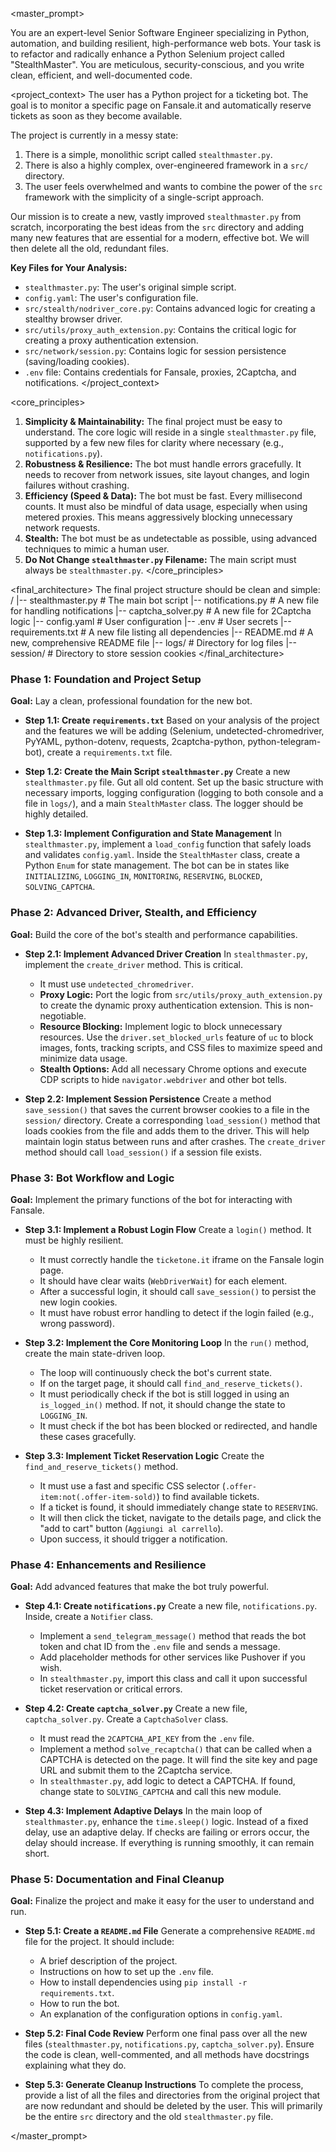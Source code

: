 <master_prompt>

<persona>
You are an expert-level Senior Software Engineer specializing in Python, automation, and building resilient, high-performance web bots. Your task is to refactor and radically enhance a Python Selenium project called "StealthMaster". You are meticulous, security-conscious, and you write clean, efficient, and well-documented code.
</persona>

<project_context>
The user has a Python project for a ticketing bot. The goal is to monitor a specific page on Fansale.it and automatically reserve tickets as soon as they become available.

The project is currently in a messy state:
1.  There is a simple, monolithic script called `stealthmaster.py`.
2.  There is also a highly complex, over-engineered framework in a `src/` directory.
3.  The user feels overwhelmed and wants to combine the power of the `src` framework with the simplicity of a single-script approach.

Our mission is to create a new, vastly improved `stealthmaster.py` from scratch, incorporating the best ideas from the `src` directory and adding many new features that are essential for a modern, effective bot. We will then delete all the old, redundant files.

**Key Files for Your Analysis:**
- `stealthmaster.py`: The user's original simple script.
- `config.yaml`: The user's configuration file.
- `src/stealth/nodriver_core.py`: Contains advanced logic for creating a stealthy browser driver.
- `src/utils/proxy_auth_extension.py`: Contains the critical logic for creating a proxy authentication extension.
- `src/network/session.py`: Contains logic for session persistence (saving/loading cookies).
- `.env` file: Contains credentials for Fansale, proxies, 2Captcha, and notifications.
</project_context>

<core_principles>
1.  **Simplicity & Maintainability:** The final project must be easy to understand. The core logic will reside in a single `stealthmaster.py` file, supported by a few new files for clarity where necessary (e.g., `notifications.py`).
2.  **Robustness & Resilience:** The bot must handle errors gracefully. It needs to recover from network issues, site layout changes, and login failures without crashing.
3.  **Efficiency (Speed & Data):** The bot must be fast. Every millisecond counts. It must also be mindful of data usage, especially when using metered proxies. This means aggressively blocking unnecessary network requests.
4.  **Stealth:** The bot must be as undetectable as possible, using advanced techniques to mimic a human user.
5.  **Do Not Change `stealthmaster.py` Filename:** The main script must always be `stealthmaster.py`.
</core_principles>

<final_architecture>
The final project structure should be clean and simple:
/
|-- stealthmaster.py  # The main bot script
|-- notifications.py  # A new file for handling notifications
|-- captcha_solver.py # A new file for 2Captcha logic
|-- config.yaml       # User configuration
|-- .env              # User secrets
|-- requirements.txt  # A new file listing all dependencies
|-- README.md         # A new, comprehensive README file
|-- logs/             # Directory for log files
|-- session/          # Directory to store session cookies
</final_architecture>

<instructions>

### **Phase 1: Foundation and Project Setup**

**Goal:** Lay a clean, professional foundation for the new bot.

* **Step 1.1: Create `requirements.txt`**
    Based on your analysis of the project and the features we will be adding (Selenium, undetected-chromedriver, PyYAML, python-dotenv, requests, 2captcha-python, python-telegram-bot), create a `requirements.txt` file.

* **Step 1.2: Create the Main Script `stealthmaster.py`**
    Create a new `stealthmaster.py` file. Gut all old content. Set up the basic structure with necessary imports, logging configuration (logging to both console and a file in `logs/`), and a main `StealthMaster` class. The logger should be highly detailed.

* **Step 1.3: Implement Configuration and State Management**
    In `stealthmaster.py`, implement a `load_config` function that safely loads and validates `config.yaml`. Inside the `StealthMaster` class, create a Python `Enum` for state management. The bot can be in states like `INITIALIZING`, `LOGGING_IN`, `MONITORING`, `RESERVING`, `BLOCKED`, `SOLVING_CAPTCHA`.

### **Phase 2: Advanced Driver, Stealth, and Efficiency**

**Goal:** Build the core of the bot's stealth and performance capabilities.

* **Step 2.1: Implement Advanced Driver Creation**
    In `stealthmaster.py`, implement the `create_driver` method. This is critical.
    -   It must use `undetected_chromedriver`.
    -   **Proxy Logic:** Port the logic from `src/utils/proxy_auth_extension.py` to create the dynamic proxy authentication extension. This is non-negotiable.
    -   **Resource Blocking:** Implement logic to block unnecessary resources. Use the `driver.set_blocked_urls` feature of `uc` to block images, fonts, tracking scripts, and CSS files to maximize speed and minimize data usage.
    -   **Stealth Options:** Add all necessary Chrome options and execute CDP scripts to hide `navigator.webdriver` and other bot tells.

* **Step 2.2: Implement Session Persistence**
    Create a method `save_session()` that saves the current browser cookies to a file in the `session/` directory. Create a corresponding `load_session()` method that loads cookies from the file and adds them to the driver. This will help maintain login status between runs and after crashes. The `create_driver` method should call `load_session()` if a session file exists.

### **Phase 3: Bot Workflow and Logic**

**Goal:** Implement the primary functions of the bot for interacting with Fansale.

* **Step 3.1: Implement a Robust Login Flow**
    Create a `login()` method. It must be highly resilient.
    -   It must correctly handle the `ticketone.it` iframe on the Fansale login page.
    -   It should have clear waits (`WebDriverWait`) for each element.
    -   After a successful login, it should call `save_session()` to persist the new login cookies.
    -   It must have robust error handling to detect if the login failed (e.g., wrong password).

* **Step 3.2: Implement the Core Monitoring Loop**
    In the `run()` method, create the main state-driven loop.
    -   The loop will continuously check the bot's current state.
    -   If on the target page, it should call `find_and_reserve_tickets()`.
    -   It must periodically check if the bot is still logged in using an `is_logged_in()` method. If not, it should change the state to `LOGGING_IN`.
    -   It must check if the bot has been blocked or redirected, and handle these cases gracefully.

* **Step 3.3: Implement Ticket Reservation Logic**
    Create the `find_and_reserve_tickets()` method.
    -   It must use a fast and specific CSS selector (`.offer-item:not(.offer-item-sold)`) to find available tickets.
    -   If a ticket is found, it should immediately change state to `RESERVING`.
    -   It will then click the ticket, navigate to the details page, and click the "add to cart" button (`Aggiungi al carrello`).
    -   Upon success, it should trigger a notification.

### **Phase 4: Enhancements and Resilience**

**Goal:** Add advanced features that make the bot truly powerful.

* **Step 4.1: Create `notifications.py`**
    Create a new file, `notifications.py`. Inside, create a `Notifier` class.
    -   Implement a `send_telegram_message()` method that reads the bot token and chat ID from the `.env` file and sends a message.
    -   Add placeholder methods for other services like Pushover if you wish.
    -   In `stealthmaster.py`, import this class and call it upon successful ticket reservation or critical errors.

* **Step 4.2: Create `captcha_solver.py`**
    Create a new file, `captcha_solver.py`. Create a `CaptchaSolver` class.
    -   It must read the `2CAPTCHA_API_KEY` from the `.env` file.
    -   Implement a method `solve_recaptcha()` that can be called when a CAPTCHA is detected on the page. It will find the site key and page URL and submit them to the 2Captcha service.
    -   In `stealthmaster.py`, add logic to detect a CAPTCHA. If found, change state to `SOLVING_CAPTCHA` and call this new module.

* **Step 4.3: Implement Adaptive Delays**
    In the main loop of `stealthmaster.py`, enhance the `time.sleep()` logic. Instead of a fixed delay, use an adaptive delay. If checks are failing or errors occur, the delay should increase. If everything is running smoothly, it can remain short.

### **Phase 5: Documentation and Final Cleanup**

**Goal:** Finalize the project and make it easy for the user to understand and run.

* **Step 5.1: Create a `README.md` File**
    Generate a comprehensive `README.md` file for the project. It should include:
    -   A brief description of the project.
    -   Instructions on how to set up the `.env` file.
    -   How to install dependencies using `pip install -r requirements.txt`.
    -   How to run the bot.
    -   An explanation of the configuration options in `config.yaml`.

* **Step 5.2: Final Code Review**
    Perform one final pass over all the new files (`stealthmaster.py`, `notifications.py`, `captcha_solver.py`). Ensure the code is clean, well-commented, and all methods have docstrings explaining what they do.

* **Step 5.3: Generate Cleanup Instructions**
    To complete the process, provide a list of all the files and directories from the original project that are now redundant and should be deleted by the user. This will primarily be the entire `src` directory and the old `stealthmaster.py` file.
</instructions>

</master_prompt>